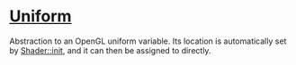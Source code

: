 # [Uniform](Uniform.hpp)

Abstraction to an OpenGL uniform variable. Its location is automatically set by [Shader::init](Shader.md), and it can then be assigned to directly.